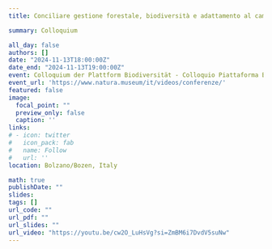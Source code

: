 ```yaml
---
title: Conciliare gestione forestale, biodiversità e adattamento al cambiamento climatico - mission impossible?

summary: Colloquium

all_day: false
authors: []
date: "2024-11-13T18:00:00Z"
date_end: "2024-11-13T19:00:00Z"
event: Colloquium der Plattform Biodiversität - Colloquio Piattaforma Biodiversità
event_url: 'https://www.natura.museum/it/videos/conferenze/'
featured: false
image:
  focal_point: ""
  preview_only: false
  caption: ''
links:
# - icon: twitter
#   icon_pack: fab
#   name: Follow
#   url: ''
location: Bolzano/Bozen, Italy

math: true
publishDate: ""
slides: 
tags: []
url_code: ""
url_pdf: ""
url_slides: ""
url_video: "https://youtu.be/cw2O_LuHsVg?si=ZmBM6i7DvdV5suNw"
---
```



